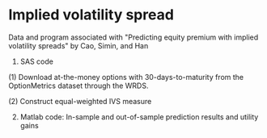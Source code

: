 # Implied volatility spread
Data and program associated with "Predicting equity premium with implied volatility spreads" by Cao, Simin, and Han
1. SAS code

  (1) Download at-the-money options with 30-days-to-maturity from the OptionMetrics dataset through the WRDS.
  
  (2) Construct equal-weighted IVS measure
  
2. Matlab code: In-sample and out-of-sample prediction results and utility gains
